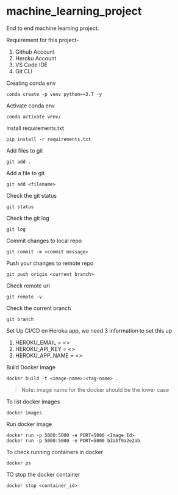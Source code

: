 # machine_learning_project

End to end machine learning project.

Requirement for this project-

1. Github Account
2. Heroku Account
3. VS Code IDE
4. Git CLI

Creating conda env

```
conda create -p venv python==3.7 -y
```

Activate conda env

```
conda activate venv/
```

Install requirements.txt

```
pip install -r requirements.txt
```

Add files to git

```
git add .
```

Add a file to git

```
git add <filename>
```

Check the git status

```
git status
```

Check the git log

```
git log
```

Commit changes to local repo

```
git commit -m <commit message>
```

Push your changes to remote repo

```
git push origin <current branch>
```

Check remote url

```
git remote -v
```

Check the current branch

```
git branch
```

Set Up CI/CD on Heroku app, we need 3 information to set this up

1. HEROKU_EMAIL = <>
2. HEROKU_API_KEY = <>
3. HEROKU_APP_NAME = <>

Build Docker Image

```
docker build -t <image-name>:<tag-name> .
```

> Note: image name for the docker should be the lower case

To list docker images

```
docker images
```

Run docker image

```
docker run -p 5000:5000 -e PORT=5000 <Image Id>
docker run -p 5000:5000 -e PORT=5000 b3abf9a2e2ab
```

To check running containers in docker

```
docker ps
```

TO stop the docker container

```
docker stop <container_id>
```
